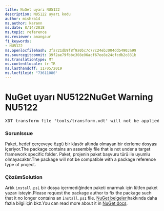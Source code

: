 ```yaml
---
title: NuGet uyarı NU5122
description: NU5122 uyarı kodu
author: mishra14
ms.author: karann
ms.date: 8/14/2018
ms.topic: reference
ms.reviewer: anangaur
f1_keywords:
- NU5122
ms.openlocfilehash: 3fa721db9f8f9a0bc7c77c24eb3004dd54903a99
ms.sourcegitcommit: 39f2ae79fbbc308e06acf67ee8e24cfcdb2c831b
ms.translationtype: MT
ms.contentlocale: tr-TR
ms.lasthandoff: 11/05/2019
ms.locfileid: "73611086"
---
```

# <a name="nuget-warning-nu5122"></a><span data-ttu-id="1cf01-103">NuGet uyarı NU5122</span><span class="sxs-lookup"><span data-stu-id="1cf01-103">NuGet Warning NU5122</span></span>
<pre>XDT transform file 'tools/transform.xdt' will not be applied when the package is installed after the migration.</pre>

### <a name="issue"></a><span data-ttu-id="1cf01-104">Sorun</span><span class="sxs-lookup"><span data-stu-id="1cf01-104">Issue</span></span>

<span data-ttu-id="1cf01-105">Paket, hedef çerçeveye özgü bir klasör altında olmayan bir derleme dosyası içeriyor.</span><span class="sxs-lookup"><span data-stu-id="1cf01-105">The package contains an assembly file that is not under a target framework specific folder.</span></span> <span data-ttu-id="1cf01-106">Paket, projenin paket başvuru türü ile uyumlu olmayacaktır.</span><span class="sxs-lookup"><span data-stu-id="1cf01-106">The package will not be compatible with a package reference type of project.</span></span>


### <a name="solution"></a><span data-ttu-id="1cf01-107">Çözüm</span><span class="sxs-lookup"><span data-stu-id="1cf01-107">Solution</span></span>

<span data-ttu-id="1cf01-108">Artık `install.ps1` bir dosya içermediğinden paketi onarmak için lütfen paket yazarı isteyin.</span><span class="sxs-lookup"><span data-stu-id="1cf01-108">Please request the package author to fix the package such that it no longer contains an `install.ps1` file.</span></span> <span data-ttu-id="1cf01-109">[NuGet belgeleri](https://docs.microsoft.com/nuget/consume-packages/migrate-packages-config-to-package-reference)hakkında daha fazla bilgi için bkz.</span><span class="sxs-lookup"><span data-stu-id="1cf01-109">You can read more about it in [NuGet docs](https://docs.microsoft.com/nuget/consume-packages/migrate-packages-config-to-package-reference).</span></span>

